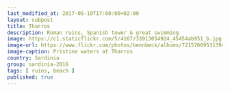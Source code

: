 ```yaml
--- 
last_modified_at: 2017-05-19T17:00:00+02:00
layout: subpost
title: Tharros
description: Roman ruins, Spanish tower & great swimming
image: https://c1.staticflickr.com/5/4167/33913054924_45454ab951_b.jpg
image-url: https://www.flickr.com/photos/bennbeck/albums/72157669531394355
image-caption: Pristine waters at Tharros
country: Sardinia
group: sardinia-2016
tags: [ ruins, beach ]
published: true
---
```

